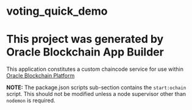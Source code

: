 # voting_quick_demo

# This project was generated by Oracle Blockchain App Builder

This application constitutes a custom chaincode service for use within
[Oracle Blockchain Platform](https://www.oracle.com/blockchain/)

**NOTE:** The package.json scripts sub-section contains the `start:ochain` script. 
This should not be modified unless a node supervisor other than `nodemon` is required.
